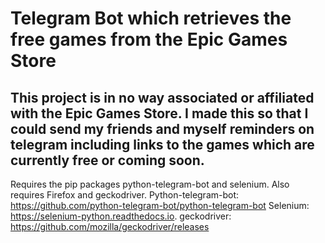 # Telegram Bot which retrieves the free games from the Epic Games Store

## This project is in no way associated or affiliated with the Epic Games Store. I made this so that I could send my friends and myself reminders on telegram including links to the games which are currently free or coming soon.

Requires the pip packages python-telegram-bot and selenium. Also requires Firefox and geckodriver.
Python-telegram-bot: https://github.com/python-telegram-bot/python-telegram-bot 
Selenium: https://selenium-python.readthedocs.io. 
geckodriver: https://github.com/mozilla/geckodriver/releases
